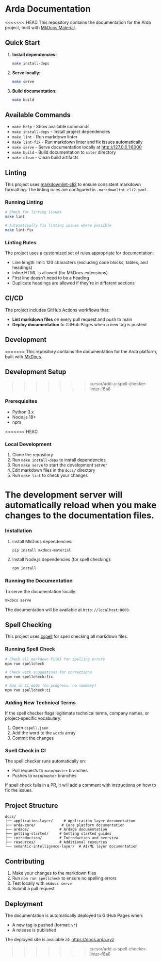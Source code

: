 # Arda Documentation

<<<<<<< HEAD
This repository contains the documentation for the Arda project, built with [MkDocs Material](https://squidfunk.github.io/mkdocs-material/).

## Quick Start

1. **Install dependencies:**
   ```bash
   make install-deps
   ```

2. **Serve locally:**
   ```bash
   make serve
   ```

3. **Build documentation:**
   ```bash
   make build
   ```

## Available Commands

- `make help` - Show available commands
- `make install-deps` - Install project dependencies
- `make lint` - Run markdown linter
- `make lint-fix` - Run markdown linter and fix issues automatically
- `make serve` - Serve documentation locally at http://127.0.0.1:8000
- `make build` - Build documentation to `site/` directory
- `make clean` - Clean build artifacts

## Linting

This project uses [markdownlint-cli2](https://github.com/DavidAnson/markdownlint-cli2) to ensure consistent markdown formatting. The linting rules are configured in `.markdownlint-cli2.yaml`.

### Running Linting

```bash
# Check for linting issues
make lint

# Automatically fix linting issues where possible
make lint-fix
```

### Linting Rules

The project uses a customized set of rules appropriate for documentation:

- Line length limit: 120 characters (excluding code blocks, tables, and headings)
- Inline HTML is allowed (for MkDocs extensions)
- First line doesn't need to be a heading
- Duplicate headings are allowed if they're in different sections

## CI/CD

The project includes GitHub Actions workflows that:

- **Lint markdown files** on every pull request and push to main
- **Deploy documentation** to GitHub Pages when a new tag is pushed

## Development
=======
This repository contains the documentation for the Arda platform, built with [MkDocs](https://www.mkdocs.org/).

## Development Setup
>>>>>>> cursor/add-a-spell-checker-linter-f6a8

### Prerequisites

- Python 3.x
- Node.js 18+
- npm

<<<<<<< HEAD
### Local Development

1. Clone the repository
2. Run `make install-deps` to install dependencies
3. Run `make serve` to start the development server
4. Edit markdown files in the `docs/` directory
5. Run `make lint` to check your changes

The development server will automatically reload when you make changes to the documentation files.
=======
### Installation

1. Install MkDocs dependencies:
   ```bash
   pip install mkdocs-material
   ```

2. Install Node.js dependencies (for spell checking):
   ```bash
   npm install
   ```

### Running the Documentation

To serve the documentation locally:

```bash
mkdocs serve
```

The documentation will be available at `http://localhost:8000`.

## Spell Checking

This project uses [cspell](https://cspell.org/) for spell checking all markdown files.

### Running Spell Check

```bash
# Check all markdown files for spelling errors
npm run spellcheck

# Check with suggestions for corrections
npm run spellcheck:fix

# Run in CI mode (no progress, no summary)
npm run spellcheck:ci
```

### Adding New Technical Terms

If the spell checker flags legitimate technical terms, company names, or project-specific vocabulary:

1. Open `cspell.json`
2. Add the word to the `words` array
3. Commit the changes

### Spell Check in CI

The spell checker runs automatically on:
- Pull requests to `main`/`master` branches
- Pushes to `main`/`master` branches

If spell check fails in a PR, it will add a comment with instructions on how to fix the issues.

## Project Structure

```
docs/
├── application-layer/     # Application layer documentation
├── arda-core/            # Core platform documentation
├── ardaos/              # ArdaOS documentation
├── getting-started/     # Getting started guides
├── introduction/        # Introduction and overview
├── resources/           # Additional resources
└── semantic-intelligence-layer/  # AI/ML layer documentation
```

## Contributing

1. Make your changes to the markdown files
2. Run `npm run spellcheck` to ensure no spelling errors
3. Test locally with `mkdocs serve`
4. Submit a pull request

## Deployment

The documentation is automatically deployed to GitHub Pages when:
- A new tag is pushed (format: `v*`)
- A release is published

The deployed site is available at: https://docs.arda.xyz
>>>>>>> cursor/add-a-spell-checker-linter-f6a8

